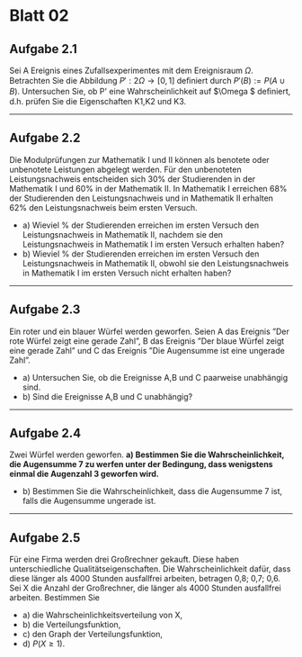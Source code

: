 # Blatt 02
## Aufgabe 2.1
Sei A Ereignis eines Zufallsexperimentes mit dem Ereignisraum $\Omega$.
Betrachten Sie die Abbildung $P' : 2\Omega \rightarrow [0,1]$ deﬁniert durch $P'(B) := P(A\cup B)$.
Untersuchen Sie, ob P' eine Wahrscheinlichkeit auf $\Omega $ deﬁniert, d.h.
prüfen Sie die Eigenschaften K1,K2 und K3.

---

## Aufgabe 2.2
Die Modulprüfungen zur Mathematik I und II können als benotete oder unbenotete
Leistungen abgelegt werden. Für den unbenoteten Leistungsnachweis entscheiden
sich 30% der Studierenden in der Mathematik I und 60% in der Mathematik II.
In Mathematik I erreichen 68% der Studierenden den Leistungsnachweis und in
Mathematik II erhalten 62% den Leistungsnachweis beim ersten Versuch.
 * a) Wieviel % der Studierenden erreichen im ersten Versuch den
 Leistungsnachweis in Mathematik II, nachdem sie den Leistungsnachweis in
  Mathematik I im ersten Versuch erhalten haben?
 * b) Wieviel % der Studierenden erreichen im ersten Versuch den
  Leistungsnachweis in Mathematik II, obwohl sie den Leistungsnachweis
  in Mathematik I im ersten Versuch nicht erhalten haben?

---

## Aufgabe 2.3
Ein roter und ein blauer Würfel werden geworfen.
Seien A das Ereignis ”Der rote Würfel zeigt eine gerade Zahl”,
B das Ereignis ”Der blaue Würfel zeigt eine gerade Zahl” und C das
Ereignis ”Die Augensumme ist eine ungerade Zahl”.
* a) Untersuchen Sie, ob die Ereignisse A,B und C paarweise unabhängig sind.
* b) Sind die Ereignisse A,B und C unabhängig?

---

## Aufgabe 2.4
Zwei Würfel werden geworfen.
**a) Bestimmen Sie die Wahrscheinlichkeit, die Augensumme 7 zu werfen unter
der Bedingung, dass wenigstens einmal die Augenzahl 3 geworfen wird.**
* b) Bestimmen Sie die Wahrscheinlichkeit, dass die Augensumme 7 ist,
falls die Augensumme ungerade ist.

---

## Aufgabe 2.5
Für eine Firma werden drei Großrechner gekauft.
Diese haben unterschiedliche Qualitätseigenschaften.
Die Wahrscheinlichkeit dafür, dass diese länger als 4000 Stunden ausfallfrei
arbeiten, betragen 0,8; 0,7; 0,6. Sei X die Anzahl der Großrechner,
die länger als 4000 Stunden ausfallfrei arbeiten. Bestimmen Sie
* a) die Wahrscheinlichkeitsverteilung von X,
* b) die Verteilungsfunktion,
* c) den Graph der Verteilungsfunktion,
* d) $P(X \ge 1)$.
